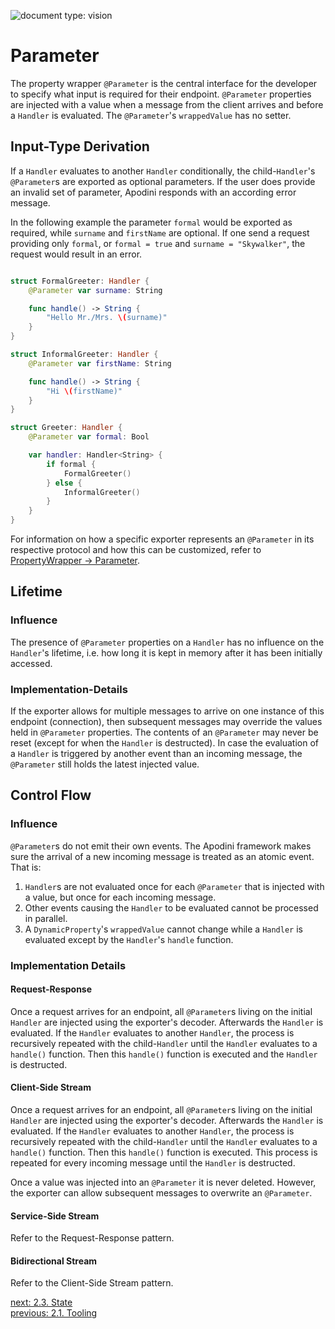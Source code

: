 ![document type: vision](https://themomax.github.io/resources/markdown-labels/document_type_vision.svg)

# Parameter

The property wrapper `@Parameter` is the central interface for the developer to specify what input is required for their endpoint. `@Parameter` properties are injected with a value when a message from the client arrives and before a `Handler` is evaluated. The `@Parameter`'s `wrappedValue` has no setter.

## Input-Type Derivation

If a `Handler` evaluates to another `Handler` conditionally, the child-`Handler`'s `@Parameter`s are exported as optional parameters.
If the user does provide an invalid set of parameter, Apodini responds with an according error message.

In the following example the parameter `formal` would be exported as required, while `surname` and `firstName` are optional. If one send a request providing only `formal`, or `formal = true` and `surname = "Skywalker"`, the request would result in an error.

```swift

struct FormalGreeter: Handler {
    @Parameter var surname: String

    func handle() -> String {
        "Hello Mr./Mrs. \(surname)"
    }
}

struct InformalGreeter: Handler {
    @Parameter var firstName: String

    func handle() -> String {
        "Hi \(firstName)"
    }
}

struct Greeter: Handler {
    @Parameter var formal: Bool

    var handler: Handler<String> {
        if formal {
            FormalGreeter()
        } else {
            InformalGreeter()
        }
    }
}

```


For information on how a specific exporter represents an `@Parameter` in its respective protocol and how this can be customized, refer to [PropertyWrapper -> Parameter](../../PropertyWrapper/Parameter.md).


## Lifetime

### Influence

The presence of `@Parameter` properties on a `Handler` has no influence on the `Handler`'s lifetime, i.e. how long it is kept in memory after it has been initially accessed.

### Implementation-Details

If the exporter allows for multiple messages to arrive on one instance of this endpoint (connection), then subsequent messages may override the values held in `@Parameter` properties. The contents of an `@Parameter` may never be reset (except for when the `Handler` is destructed). In case the evaluation of a `Handler` is triggered by another event than an incoming message, the `@Parameter` still holds the latest injected value.

## Control Flow

### Influence

`@Parameter`s do not emit their own events. The Apodini framework makes sure the arrival of a new incoming message is treated as an atomic event. That is:

1. `Handler`s are not evaluated once for each `@Parameter` that is injected with a value, but once for each incoming message.
2. Other events causing the `Handler` to be evaluated cannot be processed in parallel.
3. A `DynamicProperty`'s `wrappedValue` cannot change while a `Handler` is evaluated except by the `Handler`'s `handle` function.

### Implementation Details

#### Request-Response

Once a request arrives for an endpoint, all `@Parameter`s living on the initial `Handler` are injected using the exporter's decoder. Afterwards the `Handler` is evaluated. If the `Handler` evaluates to another `Handler`, the process is recursively repeated with the child-`Handler` until the `Handler` evaluates to a `handle()` function. Then this `handle()` function is executed and the `Handler` is destructed.

#### Client-Side Stream

Once a request arrives for an endpoint, all `@Parameter`s living on the initial `Handler` are injected using the exporter's decoder. Afterwards the `Handler` is evaluated. If the `Handler` evaluates to another `Handler`, the process is recursively repeated with the child-`Handler` until the `Handler` evaluates to a `handle()` function. Then this `handle()` function is executed. This process is repeated for every incoming message until the `Handler` is destructed.

Once a value was injected into an `@Parameter` it is never deleted. However, the exporter can allow subsequent messages to overwrite an `@Parameter`.

#### Service-Side Stream

Refer to the Request-Response pattern.

#### Bidirectional Stream

Refer to the Client-Side Stream pattern.


[next: 2.3. State](./2.3.%20State.md)  
[previous: 2.1. Tooling](./2.1.%20Tooling.md)